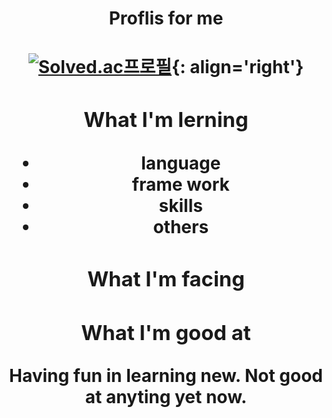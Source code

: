<center> <h1> Proflis for me <h1> <center>


<!-- <img align='right' src="http://mazassumnida.wtf/api/v2/generate_badge?boj=jcs000729">:https://solved.ac/jcs000729 <img align='right' src= "https://img.shields.io/badge/-Learning%20Algorithms-brightgreen"> -->
[![Solved.ac프로필](http://mazassumnida.wtf/api/v2/generate_badge?boj=jcs000729)](https://solved.ac/jcs000729){: align='right'}
  
### What I'm lerning
- language 
- frame work 
- skills
- others

  
### What I'm facing

  
### What I'm good at
Having fun in learning new.
Not good at anyting yet now.
  

